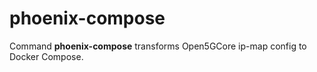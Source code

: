 # phoenix-compose

Command **phoenix-compose** transforms Open5GCore ip-map config to Docker Compose.
